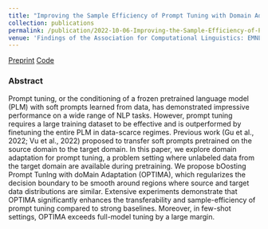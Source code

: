 ```yaml
---
title: "Improving the Sample Efficiency of Prompt Tuning with Domain Adaptation"
collection: publications
permalink: /publication/2022-10-06-Improving-the-Sample-Efficiency-of-Prompt-Tuning-with-Domain-Adaptation
venue: 'Findings of the Association for Computational Linguistics: EMNLP 2022'
---
```


[Preprint](https://arxiv.org/pdf/2210.02952.pdf)
[Code](https://github.com/guoxuxu/OPTIMA)


### Abstract
Prompt tuning, or the conditioning of a frozen pretrained language model (PLM) with soft prompts learned from data, has demonstrated impressive performance on a wide range of NLP tasks. However, prompt tuning requires a large training dataset to be effective and is outperformed by finetuning the entire PLM in data-scarce regimes. Previous work (Gu et al., 2022; Vu et al., 2022) proposed to transfer soft prompts pretrained on the source domain to the target domain. In this paper, we explore domain adaptation for prompt tuning, a problem setting where unlabeled data from the target domain are available during pretraining. We propose bOosting Prompt TunIng with doMain Adaptation (OPTIMA), which regularizes the decision boundary to be smooth around regions where source and target data distributions are similar. Extensive experiments demonstrate that OPTIMA significantly enhances the transferability and sample-efficiency of prompt tuning compared to strong baselines. Moreover, in few-shot settings, OPTIMA exceeds full-model tuning by a large margin.